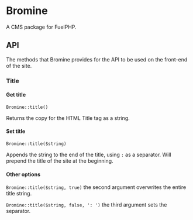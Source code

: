 # Bromine

A CMS package for FuelPHP.

## API

The methods that Bromine provides for the API to be used on the front-end of the site.

### Title

#### Get title

~~~
Bromine::title()
~~~

Returns the copy for the HTML Title tag as a string.

#### Set title

~~~
Bromine::title($string)
~~~

Appends the string to the end of the title, using `:` as a separator. Will prepend the title of the site at the beginning.

#### Other options

```Bromine::title($string, true)``` the second argument overwrites the entire title string.

```Bromine::title($string, false, ': ')``` the third argument sets the separator.
